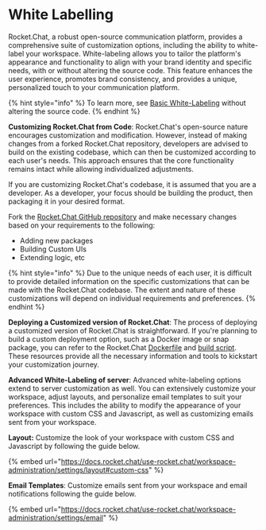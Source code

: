 # White Labelling

Rocket.Chat, a robust open-source communication platform, provides a comprehensive suite of customization options, including the ability to white-label your workspace. White-labeling allows you to tailor the platform's appearance and functionality to align with your brand identity and specific needs, with or without altering the source code. This feature enhances the user experience, promotes brand consistency, and provides a unique, personalized touch to your communication platform.

{% hint style="info" %}
To learn more, see [Basic White-Labeling](https://docs.rocket.chat/quick-start/basic-white-labeling) without altering the source code.
{% endhint %}

**Customizing Rocket.Chat from Code**: Rocket.Chat's open-source nature encourages customization and modification. However, instead of making changes from a forked Rocket.Chat repository, developers are advised to build on the existing codebase, which can then be customized according to each user's needs. This approach ensures that the core functionality remains intact while allowing individualized adjustments.

If you are customizing Rocket.Chat's codebase, it is assumed that you are a developer. As a developer, your focus should be building the product, then packaging it in your desired format.

Fork the [Rocket.Chat GitHub repository](https://github.com/RocketChat/Rocket.Chat) and make necessary changes based on your requirements to the following:

* Adding new packages
* Building Custom UIs
* Extending logic, etc

{% hint style="info" %}
Due to the unique needs of each user, it is difficult to provide detailed information on the specific customizations that can be made with the Rocket.Chat codebase. The extent and nature of these customizations will depend on individual requirements and preferences.
{% endhint %}

**Deploying a Customized version of Rocket.Chat**: The process of deploying a customized version of Rocket.Chat is straightforward. If you're planning to build a custom deployment option, such as a Docker image or snap package, you can refer to the Rocket.Chat [Dockerfile](https://github.com/RocketChat/Rocket.Chat/blob/develop/apps/meteor/.docker/Dockerfile) and [build script](https://github.com/RocketChat/Rocket.Chat/actions/workflows/build\_and\_test.yml). These resources provide all the necessary information and tools to kickstart your customization journey.

**Advanced White-Labeling of server**: Advanced white-labeling options extend to server customization as well. You can extensively customize your workspace, adjust layouts, and personalize email templates to suit your preferences. This includes the ability to modify the appearance of your workspace with custom CSS and Javascript, as well as customizing emails sent from your workspace.

**Layout:** Customize the look of your workspace with custom CSS and Javascript by following the guide below.

{% embed url="https://docs.rocket.chat/use-rocket.chat/workspace-administration/settings/layout#custom-css" %}

**Email Templates**: Customize emails sent from your workspace and email notifications following the guide below.

{% embed url="https://docs.rocket.chat/use-rocket.chat/workspace-administration/settings/email" %}

